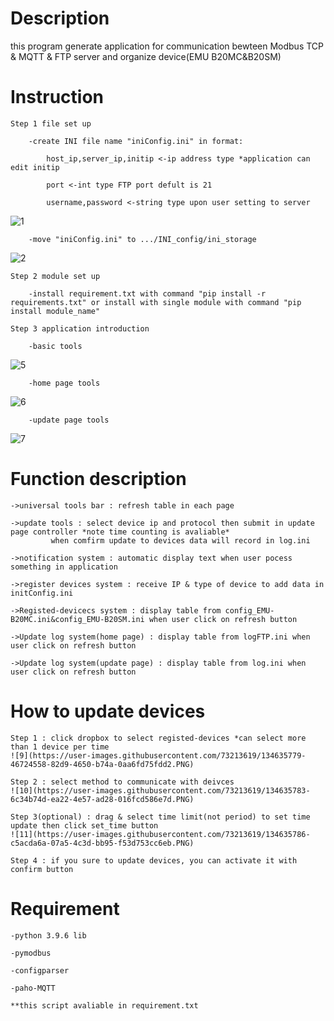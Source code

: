 # Description

  this program generate application for communication bewteen Modbus TCP & MQTT & FTP server and organize device(EMU B20MC&B20SM)

# Instruction 
  
  	Step 1 file set up

  		-create INI file name "iniConfig.ini" in format:
		
			host_ip,server_ip,initip <-ip address type *application can edit initip 
		
			port <-int type FTP port defult is 21
		
			username,password <-string type upon user setting to server
  ![1](https://user-images.githubusercontent.com/73213619/133962537-9f39a2e7-a44e-4f96-9a8c-0d2007fc6c54.PNG)
  		
		-move "iniConfig.ini" to .../INI_config/ini_storage
  ![2](https://user-images.githubusercontent.com/73213619/133970769-e2b7c8bc-9a83-4f9d-acc7-4a8dea36e0ec.PNG)

  	Step 2 module set up 

  		-install requirement.txt with command "pip install -r requirements.txt" or install with single module with command "pip install module_name"
  
  	Step 3 application introduction
  
  		-basic tools
  ![5](https://user-images.githubusercontent.com/73213619/133968804-268a4e30-e338-48bc-a3e3-731125ade818.png)

  		-home page tools
  ![6](https://user-images.githubusercontent.com/73213619/133968871-21c7f629-edaf-4aeb-aec0-9d2cd1331df5.png)
  
  		-update page tools
  ![7](https://user-images.githubusercontent.com/73213619/133968945-42f3df0a-412a-47dc-92fa-49acb3d24cf3.png)

# Function description

  	->universal tools bar : refresh table in each page

  	->update tools : select device ip and protocol then submit in update page controller *note time counting is avaliable* 
			 when comfirm update to devices data will record in log.ini
  
  	->notification system : automatic display text when user pocess something in application
  
  	->register devices system : receive IP & type of device to add data in initConfig.ini
  
  	->Registed-devicecs system : display table from config_EMU-B20MC.ini&config_EMU-B20SM.ini when user click on refresh button

  	->Update log system(home page) : display table from logFTP.ini when user click on refresh button

  	->Update log system(update page) : display table from log.ini when user click on refresh button

# How to update devices
	
	Step 1 : click dropbox to select registed-devices *can select more than 1 device per time
	![9](https://user-images.githubusercontent.com/73213619/134635779-46724558-82d9-4650-b74a-0aa6fd75fdd2.PNG)

	Step 2 : select method to communicate with deivces
	![10](https://user-images.githubusercontent.com/73213619/134635783-6c34b74d-ea22-4e57-ad28-016fcd586e7d.PNG)

	Step 3(optional) : drag & select time limit(not period) to set time update then click set_time button
	![11](https://user-images.githubusercontent.com/73213619/134635786-c5acda6a-07a5-4c3d-bb95-f53d753cc6eb.PNG)
	
	Step 4 : if you sure to update devices, you can activate it with confirm button

# Requirement

    -python 3.9.6 lib
    
    -pymodbus
    
    -configparser

    -paho-MQTT
    
    **this script avaliable in requirement.txt
    
    

